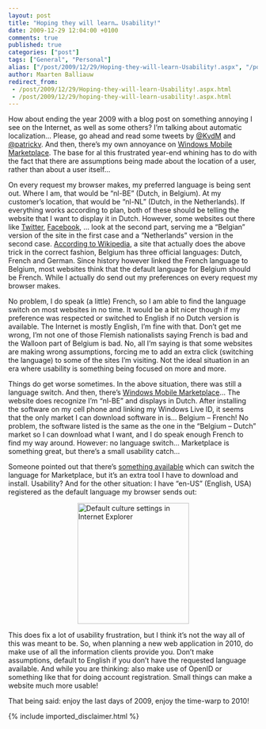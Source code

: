 ```yaml
---
layout: post
title: "Hoping they will learn… Usability!"
date: 2009-12-29 12:04:00 +0100
comments: true
published: true
categories: ["post"]
tags: ["General", "Personal"]
alias: ["/post/2009/12/29/Hoping-they-will-learn-Usability!.aspx", "/post/2009/12/29/hoping-they-will-learn-usability!.aspx"]
author: Maarten Balliauw
redirect_from:
 - /post/2009/12/29/Hoping-they-will-learn-Usability!.aspx.html
 - /post/2009/12/29/hoping-they-will-learn-usability!.aspx.html
---
```

<p>How about ending the year 2009 with a blog post on something annoying I see on the Internet, as well as some others? I’m talking about automatic localization… Please, go ahead and read some tweets by <a href="http://twitter.com/KvdM/status/7130737561" target="_blank">@KvdM</a> and <a href="http://twitter.com/patrickv/status/7155861275" target="_blank">@patrickv</a>. And then, there’s my own annoyance on <a href="http://social.msdn.microsoft.com/Forums/en-US/mktplace/thread/3530af64-fd02-4863-a955-53135156278a/" target="_blank">Windows Mobile Marketplace</a>. The base for al this frustrated year-end whining has to do with the fact that there are assumptions being made about the location of a user, rather than about a user itself…</p>  <p>On every request my browser makes, my preferred language is being sent out. Where I am, that would be “nl-BE” (Dutch, in Belgium). At my customer’s location, that would be “nl-NL” (Dutch, in the Netherlands). If everything works according to plan, both of these should be telling the website that I want to display it in Dutch. However, some websites out there like <a href="http://twitter.com" target="_blank">Twitter</a>, <a href="http://facebook.com" target="_blank">Facebook</a>, … look at the second part, serving me a “Belgian” version of the site in the first case and a “Netherlands” version in the second case. <a href="http://en.wikipedia.org/wiki/Belgium" target="_blank">According to Wikipedia</a>, a site that actually does the above trick in the correct fashion, Belgium has three official languages: Dutch, French and German. Since history however linked the French language to Belgium, most websites think that the default language for Belgium should be French. While I actually do send out my preferences on every request my browser makes.</p>  <p>No problem, I do speak (a little) French, so I am able to find the language switch on most websites in no time. It would be a bit nicer though if my preference was respected or switched to English if no Dutch version is available. The Internet is mostly English, I’m fine with that. Don’t get me wrong, I’m not one of those Flemish nationalists saying French is bad and the Walloon part of Belgium is bad. No, all I’m saying is that some websites are making wrong assumptions, forcing me to add an extra click (switching the language) to some of the sites I’m visiting. Not the ideal situation in an era where usability is something being focused on more and more.</p>  <p>Things do get worse sometimes. In the above situation, there was still a language switch. And then, there’s <a href="http://marketplace.windowsphone.com/Default.aspx" target="_blank">Windows Mobile Marketplace</a>… The website does recognize I’m “nl-BE” and displays in Dutch. After installing the software on my cell phone and linking my Windows Live ID, it seems that the only market I can download software in is… Belgium – French! No problem, the software listed is the same as the one in the “Belgium – Dutch” market so I can download what I want, and I do speak enough French to find my way around. However: no language switch… Marketplace is something great, but there’s a small usability catch…</p>  <p>Someone pointed out that there’s <a href="http://tinyurl.com/y86sk92" target="_blank">something available</a> which can switch the language for Marketplace, but it’s an extra tool I have to download and install. Usability? And for the other situation: I have “en-US” (English, USA) registered as the default language my browser sends out:</p>  <p><a href="/images/image_32.png"><img style="border-bottom: 0px; border-left: 0px; margin: 5px auto; display: block; float: none; border-top: 0px; border-right: 0px" title="Default culture settings in Internet Explorer" border="0" alt="Default culture settings in Internet Explorer" src="/images/image_thumb_10.png" width="225" height="244" /></a> </p>  <p>This does fix a lot of usability frustration, but I think it’s not the way all of this was meant to be. So, when planning a new web application in 2010, do make use of all the information clients provide you. Don’t make assumptions, default to English if you don’t have the requested language available. And while you are thinking: also make use of OpenID or something like that for doing account registration. Small things can make a website much more usable!</p>  <p>That being said: enjoy the last days of 2009, enjoy the time-warp to 2010!</p>
{% include imported_disclaimer.html %}
